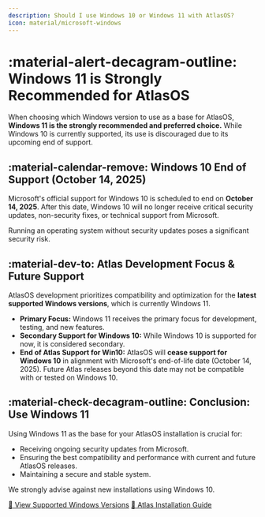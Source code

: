 ```yaml
---
description: Should I use Windows 10 or Windows 11 with AtlasOS?
icon: material/microsoft-windows
---
```


# :material-alert-decagram-outline: Windows 11 is Strongly Recommended for AtlasOS

When choosing which Windows version to use as a base for AtlasOS, **Windows 11 is the strongly recommended and preferred choice.** While Windows 10 is currently supported, its use is discouraged due to its upcoming end of support.

## :material-calendar-remove: Windows 10 End of Support (October 14, 2025)

Microsoft's official support for Windows 10 is scheduled to end on **October 14, 2025**. After this date, Windows 10 will no longer receive critical security updates, non-security fixes, or technical support from Microsoft.

Running an operating system without security updates poses a significant security risk.

## :material-dev-to: Atlas Development Focus & Future Support

AtlasOS development prioritizes compatibility and optimization for the **latest supported Windows versions**, which is currently Windows 11.

*   **Primary Focus:** Windows 11 receives the primary focus for development, testing, and new features.
*   **Secondary Support for Windows 10:** While Windows 10 is supported for now, it is considered secondary.
*   **End of Atlas Support for Win10:** AtlasOS will **cease support for Windows 10** in alignment with Microsoft's end-of-life date (October 14, 2025). Future Atlas releases beyond this date may not be compatible with or tested on Windows 10.

## :material-check-decagram-outline: Conclusion: Use Windows 11

Using Windows 11 as the base for your AtlasOS installation is crucial for:

*   Receiving ongoing security updates from Microsoft.
*   Ensuring the best compatibility and performance with current and future AtlasOS releases.
*   Maintaining a secure and stable system.

We strongly advise against new installations using Windows 10.

[:link: View Supported Windows Versions](/install-faq/windows-version-support)
[:link: Atlas Installation Guide](/getting-started/installation) 